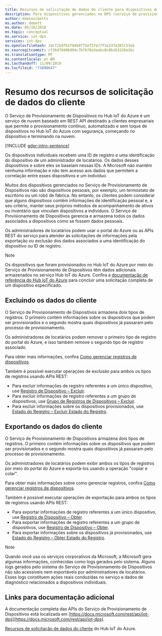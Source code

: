 ```yaml
---
title: Recursos de solicitação de dados do cliente para dispositivos do Azure DPS
description: Para dispositivos gerenciados no DPS (serviço de provisionamento de dispositivos) do Azure que são pessoais, este artigo mostra aos administradores como exportar ou excluir dados pessoais.
author: dominicbetts
ms.author: dobett
ms.date: 05/16/2018
ms.topic: conceptual
ms.service: iot-dps
services: iot-dps
ms.openlocfilehash: 1dcf1b9f62f94b8f75ef2fe77f3e237a387c53eb
ms.sourcegitcommit: cf36df8406d94c7b7b78a3aabc8c0b163226e1bc
ms.translationtype: MT
ms.contentlocale: pt-BR
ms.lasthandoff: 11/09/2019
ms.locfileid: "73890647"
---
```

# <a name="summary-of-customer-data-request-features"></a>Resumo dos recursos de solicitação de dados do cliente

O Serviço de Provisionamento de Dispositivos no Hub IoT do Azure é um serviço de nuvem baseado em REST API destinado a clientes empresariais que permite o provisionamento contínuo, automatizado e sem toque de dispositivos no Hub IoT do Azure com segurança, começando no dispositivo e terminando na nuvem.

[!INCLUDE [gdpr-intro-sentence](../../includes/gdpr-intro-sentence.md)]

Os dispositivos individuais recebem uma ID de registro e uma identificação do dispositivo de um administrador de locatários. Os dados desses dispositivos e sobre eles se baseiam nessas IDs. A Microsoft não mantém nenhuma informação e não tem acesso aos dados que permitem a correlação entre esses dispositivos e um indivíduo.

Muitos dos dispositivos gerenciados no Serviço de Provisionamento de Dispositivos não são dispositivos pessoais, por exemplo, um termostato de escritório ou um robô de fábrica. No entanto, os clientes podem considerar que alguns dispositivos contêm informações de identificação pessoal e, a seu critério, manter seus próprios métodos de acompanhamento de ativos ou inventário que vinculam dispositivos a indivíduos. O Serviço de Provisionamento de Dispositivos gerencia e armazena todos os dados associados a dispositivos como se fossem dados pessoais.

Os administradores de locatários podem usar o portal do Azure ou as APIs REST do serviço para atender às solicitações de informações pela exportação ou exclusão dos dados associados a uma identificação do dispositivo ou ID de registro.

> [!NOTE]
> Os dispositivos que foram provisionados no Hub IoT do Azure por meio do Serviço de Provisionamento de Dispositivos têm dados adicionais armazenados no serviço Hub IoT do Azure. Confira a [documentação de referência do Hub IoT do Azure](../iot-hub/iot-hub-customer-data-requests.md) para concluir uma solicitação completa de um dispositivo especificado.

## <a name="deleting-customer-data"></a>Excluindo os dados do cliente

O Serviço de Provisionamento de Dispositivos armazena dois tipos de registros. O primeiro contém informações sobre os dispositivos que podem ser provisionados e o segundo mostra quais dispositivos já passaram pelo processo de provisionamento.

Os administradores de locatários podem remover o primeiro tipo de registro do portal do Azure, e isso também remove o segundo tipo de registro associado.

Para obter mais informações, confira [Como gerenciar registros de dispositivos](how-to-manage-enrollments.md).

Também é possível executar operações de exclusão para ambos os tipos de registros usando APIs REST:

* Para excluir informações de registro referentes a um único dispositivo, use [Registro de Dispositivo – Excluir](/rest/api/iot-dps/deleteindividualenrollment/deleteindividualenrollment).
* Para excluir informações de registro referentes a um grupo de dispositivos, use [Grupo de Registros de Dispositivos – Excluir](/rest/api/iot-dps/deleteenrollmentgroup/deleteenrollmentgroup).
* Para excluir informações sobre os dispositivos provisionados, use [Estado do Registro – Excluir Estado do Registro](/rest/api/iot-dps/deletedeviceregistrationstate/deletedeviceregistrationstate).

## <a name="exporting-customer-data"></a>Exportando os dados do cliente

O Serviço de Provisionamento de Dispositivos armazena dois tipos de registros. O primeiro contém informações sobre os dispositivos que podem ser provisionados e o segundo mostra quais dispositivos já passaram pelo processo de provisionamento.

Os administradores de locatários podem exibir ambos os tipos de registros por meio do portal do Azure e exportá-los usando a operação "copiar e colar".

Para obter mais informações sobre como gerenciar registros, confira [Como gerenciar registros de dispositivos](how-to-manage-enrollments.md).

Também é possível executar operações de exportação para ambos os tipos de registros usando APIs REST:

* Para exportar informações de registro referentes a um único dispositivo, use [Registro de Dispositivo – Obter](/rest/api/iot-dps/getindividualenrollment/getindividualenrollment).
* Para exportar informações de registro referentes a um grupo de dispositivos, use [Registro de Dispositivo – Obter](/rest/api/iot-dps/getenrollmentgroup/getenrollmentgroup).
* Para exportar informações sobre os dispositivos já provisionados, use [Estado do Registro – Obter Estado do Registro](/rest/api/iot-dps/getdeviceregistrationstate/getdeviceregistrationstate).

> [!NOTE]
> Quando você usa os serviços corporativos da Microsoft, a Microsoft gera algumas informações, conhecidas como logs gerados pelo sistema. Alguns logs gerados pelo sistema do Serviço de Provisionamento de Dispositivos não são acessíveis nem exportáveis por administradores de locatários. Esses logs constituem ações reais conduzidas no serviço e dados de diagnóstico relacionados a dispositivos individuais.

## <a name="links-to-additional-documentation"></a>Links para documentação adicional

A documentação completa das APIs do Serviço de Provisionamento de Dispositivos está localizada em [https://docs.microsoft.com/rest/api/iot-dps](https://docs.microsoft.com/rest/api/iot-dps).

[Recursos de solicitação de dados do cliente](../iot-hub/iot-hub-customer-data-requests.md) do Hub IoT do Azure.